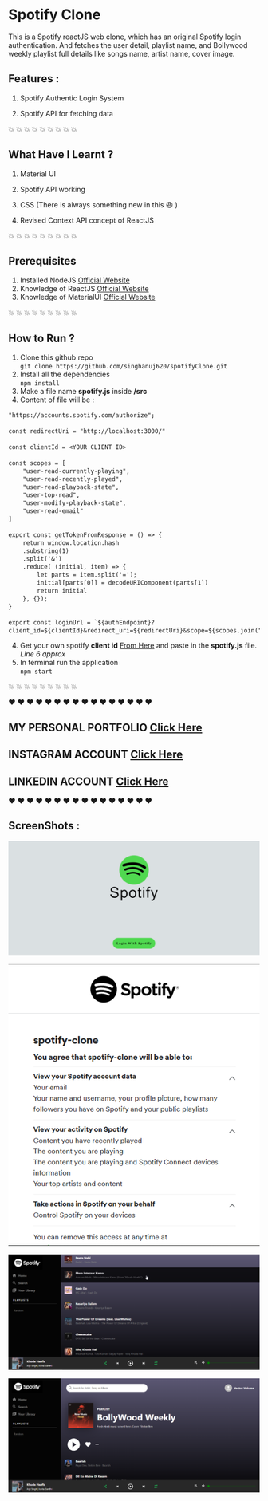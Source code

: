 # Spotify Clone 

This is a Spotify reactJS web clone, which has an original Spotify login authentication. And fetches the user detail, playlist name, and Bollywood weekly playlist full details like songs name, artist name, cover image.

## Features : 

1. Spotify Authentic Login System

2. Spotify API for fetching data

:collision: :collision: :collision: :collision: :collision: :collision: :collision: :collision: :collision:

## What Have I Learnt ?

1. Material UI

2. Spotify API working

3. CSS (There is always something new in this :laughing: )

4. Revised Context API concept of ReactJS

:collision: :collision: :collision: :collision: :collision: :collision: :collision: :collision: :collision:

## Prerequisites

1. Installed NodeJS [Official Website](https://nodejs.org/en/)
2. Knowledge of ReactJS [Official Website](https://reactjs.org/)
3. Knowledge of MaterialUI [Official Website](https://material-ui.com/)

:collision: :collision: :collision: :collision: :collision: :collision: :collision: :collision: :collision:

## How to Run ?

1. Clone this github repo </br> ```git clone https://github.com/singhanuj620/spotifyClone.git ```
2. Install all the dependencies </br> ```npm install```
3. Make a file name **spotify.js** inside **/src**
4. Content of file will be : </br> 
```export const authEndpoint = 
"https://accounts.spotify.com/authorize";

const redirectUri = "http://localhost:3000/"

const clientId = <YOUR CLIENT ID>

const scopes = [
    "user-read-currently-playing",
    "user-read-recently-played",
    "user-read-playback-state",
    "user-top-read",
    "user-modify-playback-state",
    "user-read-email"
]

export const getTokenFromResponse = () => {
    return window.location.hash
    .substring(1)
    .split('&')
    .reduce( (initial, item) => {
        let parts = item.split('=');
        initial[parts[0]] = decodeURIComponent(parts[1])
        return initial
    }, {});
}

export const loginUrl = `${authEndpoint}?client_id=${clientId}&redirect_uri=${redirectUri}&scope=${scopes.join("%20")}&response_type=token&show_dialog=true`; 
```
4. Get your own spotify **client id** [From Here](https://developer.spotify.com/) and paste in the **spotify.js** file. _Line 6 approx_
5. In terminal run the application </br> ```npm start```

:collision: :collision: :collision: :collision: :collision: :collision: :collision: :collision: :collision:

:heart: :heart: :heart: :heart: :heart: :heart: :heart: :heart: :heart: :heart: :heart: :heart: :heart: :heart: :heart: :heart: 

## MY PERSONAL PORTFOLIO [Click Here](https://anujportfolio.herokuapp.com)
## INSTAGRAM ACCOUNT [Click Here](https://instagram.com/anujcodeop)
## LINKEDIN ACCOUNT [Click Here](https://www.linkedin.com/in/anuj-singh-007/)

:heart: :heart: :heart: :heart: :heart: :heart: :heart: :heart: :heart: :heart: :heart: :heart: :heart: :heart: :heart: :heart: 

## ScreenShots : 

![1](./screenshots/1.png)

![2](./screenshots/2.png)

![3](./screenshots/3.png)

![4](./screenshots/4.png)

